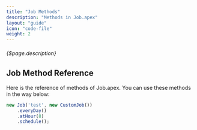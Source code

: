 ```yaml
---
title: "Job Methods"
description: "Methods in Job.apex"
layout: "guide"
icon: "code-file"
weight: 2
---
```


###### {$page.description}

<article id="1">

## Job Method Reference

Here is the reference of methods of Job.apex. You can use these methods in the way below:

```javascript
new Job('test', new CustomJob())
    .everyDay()
    .atHour(8)
    .schedule();
```

</article>
